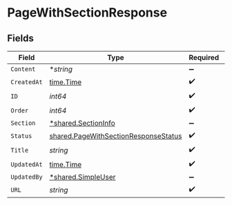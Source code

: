 # PageWithSectionResponse


## Fields

| Field                                                                                               | Type                                                                                                | Required                                                                                            | Description                                                                                         |
| --------------------------------------------------------------------------------------------------- | --------------------------------------------------------------------------------------------------- | --------------------------------------------------------------------------------------------------- | --------------------------------------------------------------------------------------------------- |
| `Content`                                                                                           | **string*                                                                                           | :heavy_minus_sign:                                                                                  | N/A                                                                                                 |
| `CreatedAt`                                                                                         | [time.Time](https://pkg.go.dev/time#Time)                                                           | :heavy_check_mark:                                                                                  | N/A                                                                                                 |
| `ID`                                                                                                | *int64*                                                                                             | :heavy_check_mark:                                                                                  | N/A                                                                                                 |
| `Order`                                                                                             | *int64*                                                                                             | :heavy_check_mark:                                                                                  | N/A                                                                                                 |
| `Section`                                                                                           | [*shared.SectionInfo](../../../pkg/models/shared/sectioninfo.md)                                    | :heavy_minus_sign:                                                                                  | N/A                                                                                                 |
| `Status`                                                                                            | [shared.PageWithSectionResponseStatus](../../../pkg/models/shared/pagewithsectionresponsestatus.md) | :heavy_check_mark:                                                                                  | N/A                                                                                                 |
| `Title`                                                                                             | *string*                                                                                            | :heavy_check_mark:                                                                                  | N/A                                                                                                 |
| `UpdatedAt`                                                                                         | [time.Time](https://pkg.go.dev/time#Time)                                                           | :heavy_check_mark:                                                                                  | N/A                                                                                                 |
| `UpdatedBy`                                                                                         | [*shared.SimpleUser](../../../pkg/models/shared/simpleuser.md)                                      | :heavy_minus_sign:                                                                                  | N/A                                                                                                 |
| `URL`                                                                                               | *string*                                                                                            | :heavy_check_mark:                                                                                  | N/A                                                                                                 |